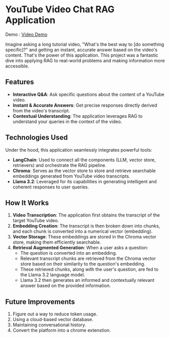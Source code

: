 # YouTube Video Chat RAG Application

Demo : [Video Demo](https://www.linkedin.com/posts/abdul-basit-solkar-377929250_built-a-rag-application-that-lets-you-activity-7335249227922456576-xfSh?utm_source=share&utm_medium=member_desktop&rcm=ACoAAD4SzMsBmInwUdcrUpird3AxvTIV7d7D82s)

Imagine asking a long tutorial video, "What's the best way to [do something specific]?" and getting an instant, accurate answer based on the video's content. That's the power of this application. This project was a fantastic dive into applying RAG to real-world problems and making information more accessible.

## Features

* **Interactive Q&A**: Ask specific questions about the content of a YouTube video.
* **Instant & Accurate Answers**: Get precise responses directly derived from the video's transcript.
* **Contextual Understanding**: The application leverages RAG to understand your queries in the context of the video.

## Technologies Used

Under the hood, this application seamlessly integrates powerful tools:

* **LangChain**: Used to connect all the components (LLM, vector store, retrievers) and orchestrate the RAG pipeline.
* **Chroma**: Serves as the vector store to store and retrieve searchable embeddings generated from YouTube video transcripts.
* **Llama 3.2**: Leveraged for its capabilities in generating intelligent and coherent responses to user queries.

## How It Works

1.  **Video Transcription**: The application first obtains the transcript of the target YouTube video.
2.  **Embedding Creation**: The transcript is then broken down into chunks, and each chunk is converted into a numerical vector (embedding).
3.  **Vector Storage**: These embeddings are stored in the Chroma vector store, making them efficiently searchable.
4.  **Retrieval Augmented Generation**: When a user asks a question:
    * The question is converted into an embedding.
    * Relevant transcript chunks are retrieved from the Chroma vector store based on their similarity to the question's embedding.
    * These retrieved chunks, along with the user's question, are fed to the Llama 3.2 language model.
    * Llama 3.2 then generates an informed and contextually relevant answer based on the provided information.
      
## Future Improvements
1. Figure out a way to reduce token usage.
2. Using a cloud-based vector database.
3. Maintaining conversational history.
4. Convert the platform into a chrome extenstion.

